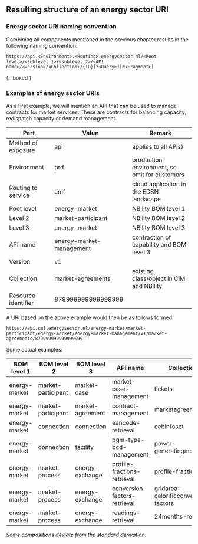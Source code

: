 ## Resulting structure of an energy sector URI

### Energy sector URI naming convention

Combining all components mentioned in the previous chapter results in the following naming convention:

```
https://api.<Environment>.<Routing>.energysector.nl/<Root level>/<sublevel 1>/<sublevel 2>/<API name>/<Version>/<Collection>/{ID}[?<Query>][#<Fragment>]
```
{: .boxed }

### Examples of energy sector URIs
As a first example, we will mention an API that can be used to manage contracts for market services. These are contracts for balancing capacity, redispatch capacity or
demand management.

| Part | Value | Remark |
| --- | --- | --- |
| Method of exposure | api | applies to all APIs)|
| Environment        | prd | production environment, so omit for customers |
| Routing to service | cmf | cloud application in the EDSN landscape |
| Root level         | energy-market | NBility BOM level 1 |
| Level 2            | market-participant | NBility BOM level 2 |
| Level 3    | energy-market            | NBility BOM level 3                       |
| API name   | energy-market-management | contraction of capability and BOM level 3 |
| Version            | v1 | |
| Collection | market-agreements        | existing class/object in CIM and NBility  |
| Resource identifier| 879999999999999999 | |

A URI based on the above example would then be as follows formed:

`https://api.cmf.energysector.nl/energy-market/market-participant/energy-market/energy-market-management/v1/market-agreements/879999999999999999`

Some actual examples:

| BOM level 1 | BOM level 2 | BOM level 3  | API name | Collection |
| --- | --- | --- | --- | --- |
| energy-market | market-participant | market-case      | market-case-management | tickets |
| energy-market | market-participant | market-agreement | contract-management    | marketagreements |
| energy-market | connection         | connection       | eancode-retrieval      | ecbinfoset |
| energy-market | connection         | facility         | pgm-type-bcd-management|power-generatingmodules |
| energy-market | market-process     | energy-exchange  | profile-fractions-retrieval | profile-fractions |
| energy-market | market-process     | energy-exchange  | conversion-factors-retrieval | gridarea-calorificconversion-factors |
| energy-market | market-process     | energy-exchange  | readings-retrieval | 24months-readings |

*Some compositions deviate from the standard derivation.*